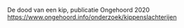 De dood van een kip, publicatie Ongehoord 2020 https://www.ongehoord.info/onderzoek/kippenslachterijen 